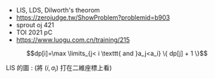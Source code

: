 - LIS, LDS, Dilworth's theorom
- https://zerojudge.tw/ShowProblem?problemid=b903
- sprout oj 421
- TOI 2021 pC
- https://www.luogu.com.cn/training/215

$$dp[i]=\max \limits_{j< i \texttt{ and }a_j<a_i} \{ dp[j] + 1 \}$$

LIS 的圖 : (將 $(i,a_i)$ 打在二維座標上看)